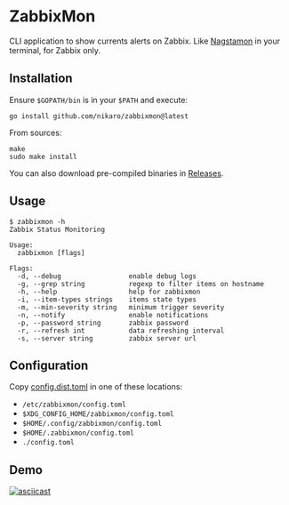 # ZabbixMon

CLI application to show currents alerts on Zabbix. Like [Nagstamon](https://nagstamon.de) in your terminal, for Zabbix only.

## Installation

Ensure `$GOPATH/bin` is in your `$PATH` and execute:

```
go install github.com/nikaro/zabbixmon@latest
```

From sources:

```
make
sudo make install
```

You can also download pre-compiled binaries in [Releases](https://github.com/nikaro/zabbixmon/releases).

## Usage

```
$ zabbixmon -h
Zabbix Status Monitoring

Usage:
  zabbixmon [flags]

Flags:
  -d, --debug                 enable debug logs
  -g, --grep string           regexp to filter items on hostname
  -h, --help                  help for zabbixmon
  -i, --item-types strings    items state types
  -m, --min-severity string   minimum trigger severity
  -n, --notify                enable notifications
  -p, --password string       zabbix password
  -r, --refresh int           data refreshing interval
  -s, --server string         zabbix server url
```

## Configuration

Copy [config.dist.toml](config.dist.toml) in one of these locations:

* `/etc/zabbixmon/config.toml`
* `$XDG_CONFIG_HOME/zabbixmon/config.toml`
* `$HOME/.config/zabbixmon/config.toml`
* `$HOME/.zabbixmon/config.toml`
* `./config.toml`

## Demo

[![asciicast](https://asciinema.org/a/hc8qbg4UDdbsaSy4wiXEjAY2s.svg)](https://asciinema.org/a/hc8qbg4UDdbsaSy4wiXEjAY2s)
